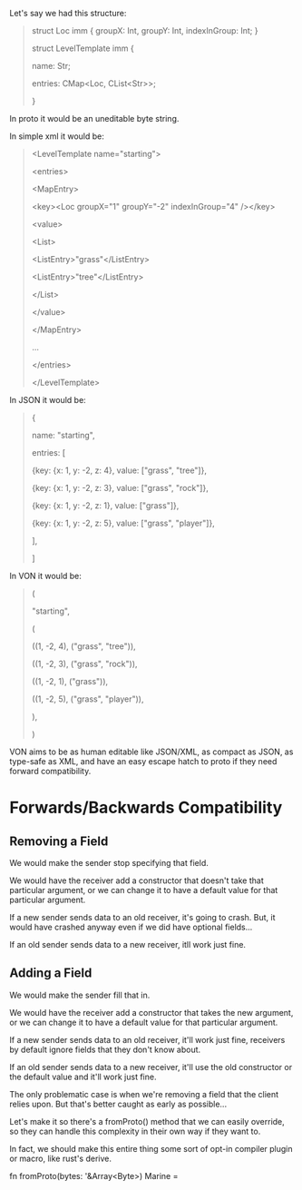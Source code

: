 Let\'s say we had this structure:

> struct Loc imm { groupX: Int, groupY: Int, indexInGroup: Int; }
>
> struct LevelTemplate imm {
>
> name: Str;
>
> entries: CMap\<Loc, CList\<Str\>\>;
>
> }

In proto it would be an uneditable byte string.

In simple xml it would be:

> \<LevelTemplate name=\"starting\"\>
>
> \<entries\>
>
> \<MapEntry\>
>
> \<key\>\<Loc groupX=\"1\" groupY=\"-2\" indexInGroup=\"4\" /\>\</key\>
>
> \<value\>
>
> \<List\>
>
> \<ListEntry\>\"grass\"\</ListEntry\>
>
> \<ListEntry\>\"tree\"\</ListEntry\>
>
> \</List\>
>
> \</value\>
>
> \</MapEntry\>
>
> \...
>
> \</entries\>
>
> \</LevelTemplate\>

In JSON it would be:

> {
>
> name: \"starting\",
>
> entries: \[
>
> {key: {x: 1, y: -2, z: 4}, value: \[\"grass\", \"tree\"\]},
>
> {key: {x: 1, y: -2, z: 3}, value: \[\"grass\", \"rock\"\]},
>
> {key: {x: 1, y: -2, z: 1}, value: \[\"grass\"\]},
>
> {key: {x: 1, y: -2, z: 5}, value: \[\"grass\", \"player\"\]},
>
> \],
>
> \]

In VON it would be:

> (
>
> \"starting\",
>
> (
>
> ((1, -2, 4), (\"grass\", \"tree\")),
>
> ((1, -2, 3), (\"grass\", \"rock\")),
>
> ((1, -2, 1), (\"grass\")),
>
> ((1, -2, 5), (\"grass\", \"player\")),
>
> ),
>
> )

VON aims to be as human editable like JSON/XML, as compact as JSON, as
type-safe as XML, and have an easy escape hatch to proto if they need
forward compatibility.

# Forwards/Backwards Compatibility

## Removing a Field

We would make the sender stop specifying that field.

We would have the receiver add a constructor that doesn\'t take that
particular argument, or we can change it to have a default value for
that particular argument.

If a new sender sends data to an old receiver, it\'s going to crash.
But, it would have crashed anyway even if we did have optional
fields\...

If an old sender sends data to a new receiver, itll work just fine.

## Adding a Field

We would make the sender fill that in.

We would have the receiver add a constructor that takes the new
argument, or we can change it to have a default value for that
particular argument.

If a new sender sends data to an old receiver, it\'ll work just fine,
receivers by default ignore fields that they don\'t know about.

If an old sender sends data to a new receiver, it\'ll use the old
constructor or the default value and it\'ll work just fine.

The only problematic case is when we\'re removing a field that the
client relies upon. But that\'s better caught as early as possible\...

Let\'s make it so there\'s a fromProto() method that we can easily
override, so they can handle this complexity in their own way if they
want to.

In fact, we should make this entire thing some sort of opt-in compiler
plugin or macro, like rust\'s derive.

fn fromProto(bytes: \'&Array\<Byte\>) Marine =
